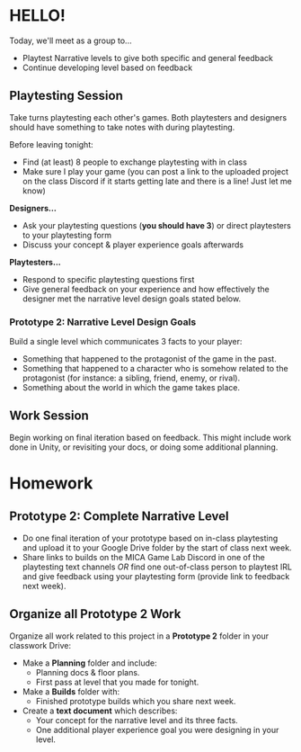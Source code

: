 # HELLO!
Today, we'll meet as a group to...
- Playtest Narrative levels to give both specific and general feedback
- Continue developing level based on feedback

## Playtesting Session

Take turns playtesting each other's games. Both playtesters and designers should have something to take notes with during playtesting.

Before leaving tonight:
- Find (at least) 8 people to exchange playtesting with in class
- Make sure I play your game (you can post a link to the uploaded project on the class Discord if it starts getting late and there is a line! Just let me know)

__Designers...__
- Ask your playtesting questions (__you should have 3__) or direct playtesters to your playtesting form
- Discuss your concept & player experience goals afterwards

__Playtesters...__
- Respond to specific playtesting questions first
- Give general feedback on your experience and how effectively the designer met the narrative level design goals stated below.

### Prototype 2: Narrative Level Design Goals
Build a single level which communicates 3 facts to your player:
- Something that happened to the protagonist of the game in the past.
- Something that happened to a character who is somehow related to the protagonist (for instance: a sibling, friend, enemy, or rival).
- Something about the world in which the game takes place.

## Work Session
Begin working on final iteration based on feedback. This might include work done in Unity, or revisiting your docs, or doing some additional planning.


# Homework

## Prototype 2: Complete Narrative Level
- Do one final iteration of your prototype based on in-class playtesting and upload it to your Google Drive folder by the start of class next week.
- Share links to builds on the MICA Game Lab Discord in one of the playtesting text channels _OR_ find one out-of-class person to playtest IRL and give feedback using your playtesting form (provide link to feedback next week). 

## Organize all Prototype 2 Work
Organize all work related to this project in a __Prototype 2__ folder in your classwork Drive:
- Make a __Planning__  folder and include:
    - Planning docs & floor plans.
    - First pass at level that you made for tonight.
- Make a __Builds__ folder with:
    - Finished prototype builds which you share next week.
- Create a __text document__ which describes:
    - Your concept for the narrative level and its three facts.
    - One additional player experience goal you were designing in your level.
